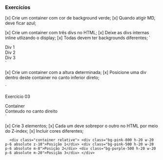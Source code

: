 ### Exercícios

<!-- Exercício 02 -->

[x] Crie um container com cor de background verde;
[x] Quando atigir MD, deve ficar azul;

<div class="bg-green-500 md:bg-blue-400">

<!-- Exercício 02 -->

[x] Crie um container com três divs no HTML;
[x] Deixe as divs internas inline utlizando o display;
[x] Todas devem ter backgrounds diferentes;
`

<div class="container bg-red-100 m-6 p-6">
<div class="bg-purple-300 inline-block">Div 1</div>
<div class="bg-blue-300 inline-block">Div 2</div>
<div class="bg-green-300 inline-block">Div 3</div>
</div>
`
<!-- Exercício 02 -->

[x] Crie um container com a altura determinada;
[x] Posicione uma div dentro deste container no canto inferior direto;

 <!-- Exercício 03 -->

`<div class="container h-10 m-6 bg-blue-400 relative">

  <p>Exercício 03</p>
  Container
  <div class="absolute bottom-0 right-0 bg-teal-300">
    Conteudo no canto direito
  </div>
</div>
`
 <!-- Exercício 04 -->

[x] Crie 3 elementos;
[x] Cada um deve sobrepor o outro no HTML por meio do Z-index;
[x] Incluir cores diferentes;

`  <div class="container relative">
      <div class="bg-pink-800 h-20 w-20 p-6 absolute z-10">Posição 1</div>
      <div class="bg-pink-500 h-20 w-20 p-6 absolute m-8">Posição 2</div>
      <div class="bg-purple-500 h-20 w-20 p-6 absolute m-20">Posição 3</div>
    </div>`
